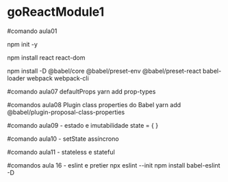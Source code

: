 # goReactModule1

#comando aula01

npm init -y

npm install react react-dom

npm install -D @babel/core @babel/preset-env @babel/preset-react babel-loader webpack webpack-cli


#comando aula07
 defaultProps
 yarn add prop-types

 #comandos aula08 Plugin class properties do Babel
 yarn add @babel/plugin-proposal-class-properties

 #comando aula09 - estado e imutabilidade
 state = { }

#comando aula10 - setState assíncrono


#comando aula11 - stateless e stateful

#comandos aula 16 - eslint e pretier
npx eslint --init
npm install babel-eslint -D


